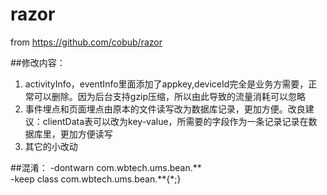 # razor
from https://github.com/cobub/razor

##修改内容：
1. activityInfo，eventInfo里面添加了appkey,deviceId完全是业务方需要，正常可以删除。因为后台支持gzip压缩，所以由此导致的流量消耗可以忽略
2. 事件埋点和页面埋点由原本的文件读写改为数据库记录，更加方便。改良建议：clientData表可以改为key-value，所需要的字段作为一条记录记录在数据库里，更加方便读写
3. 其它的小改动

##混淆：
 -dontwarn com.wbtech.ums.bean.**  
 -keep class com.wbtech.ums.bean.**{*;}
